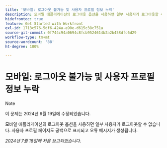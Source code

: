 ```yaml
---
title: '모바일: 로그아웃 불가능 및 사용자 프로필 정보 누락'
description: 모바일 애플리케이션의 로그아웃 옵션을 사용하면 일부 사용자가 로그아웃할 수 없습니다. 사용자 프로필 페이지도 공백으로 표시되고 오류 메시지가 생성됩니다.
hidefromtoc: true
feature: Get Started with Workfront
exl-id: 1713c576-5df6-424a-a90e-d615c38c751a
source-git-commit: 0f744c94a0694c8fcb9524614b2a2b458dfc6d29
workflow-type: tm+mt
source-wordcount: '88'
ht-degree: 100%

---
```


# 모바일: 로그아웃 불가능 및 사용자 프로필 정보 누락

>[!NOTE]
>
>이 문제는 2024년 9월 19일에 수정되었습니다.

모바일 애플리케이션의 로그아웃 옵션을 사용하면 일부 사용자가 로그아웃할 수 없습니다. 사용자 프로필 페이지도 공백으로 표시되고 오류 메시지가 생성됩니다.

_2024년 7월 18일에 처음 보고되었습니다._
